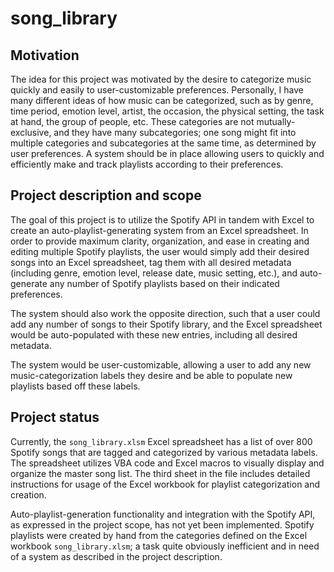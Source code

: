 # song_library
## Motivation
The idea for this project was motivated by the desire to categorize music quickly and easily to user-customizable preferences. Personally, I have many different ideas of how music can be categorized, such as by genre, time period, emotion level, artist, the occasion, the physical setting, the task at hand, the group of people, etc. These categories are not mutually-exclusive, and they have many subcategories; one song might fit into multiple categories and subcategories at the same time, as determined by user preferences. A system should be in place allowing users to quickly and efficiently make and track playlists according to their preferences.
## Project description and scope
The goal of this project is to utilize the Spotify API in tandem with Excel to create an auto-playlist-generating system from an Excel spreadsheet. In order to provide maximum clarity, organization, and ease in creating and editing multiple Spotify playlists, the user would simply add their desired songs into an Excel spreadsheet, tag them with all desired metadata (including genre, emotion level, release date, music setting, etc.), and auto-generate any number of Spotify playlists based on their indicated preferences.

The system should also work the opposite direction, such that a user could add any number of songs to their Spotify library, and the Excel spreadsheet would be auto-populated with these new entries, including all desired metadata.

The system would be user-customizable, allowing a user to add any new music-categorization labels they desire and be able to populate new playlists based off these labels. 

## Project status
Currently, the `song_library.xlsm` Excel spreadsheet has a list of over 800 Spotify songs that are tagged and categorized by various metadata labels. The spreadsheet utilizes VBA code and Excel macros to visually display and organize the master song list. The third sheet in the file includes detailed instructions for usage of the Excel workbook for playlist categorization and creation. 

Auto-playlist-generation functionality and integration with the Spotify API, as expressed in the project scope, has not yet been implemented. Spotify playlists were created by hand from the categories defined on the Excel workbook `song_library.xlsm`; a task quite obviously inefficient and in need of a system as described in the project description.